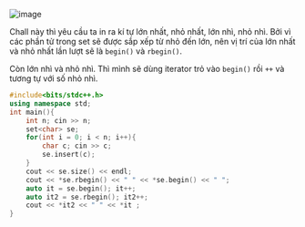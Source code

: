 ![image](https://github.com/Llam-a/Practice_Cpp/assets/115911041/541f4a36-2a81-4e55-931f-ae82c9a14abb)

Chall này thì yêu cầu ta in ra kí tự lớn nhất, nhỏ nhất, lớn nhì, nhỏ nhì. Bởi vì các phần tử trong set sẽ được sắp xếp từ nhỏ đến lớn, nên vị trí của lớn nhất và nhỏ nhất lần lượt sẽ là `begin()` và `rbegin()`. 

Còn lớn nhì và nhỏ nhì. Thì mình sẽ dùng iterator trỏ vào `begin()` rồi `++` và tương tự với số nhỏ nhì.

```cpp
#include<bits/stdc++.h>
using namespace std;
int main(){
    int n; cin >> n;
    set<char> se;
    for(int i = 0; i < n; i++){
        char c; cin >> c;
        se.insert(c);
    }
    cout << se.size() << endl;
    cout << *se.rbegin() << " " << *se.begin() << " ";
    auto it = se.begin(); it++;
    auto it2 = se.rbegin(); it2++;
    cout << *it2 << " " << *it ;
}
```
